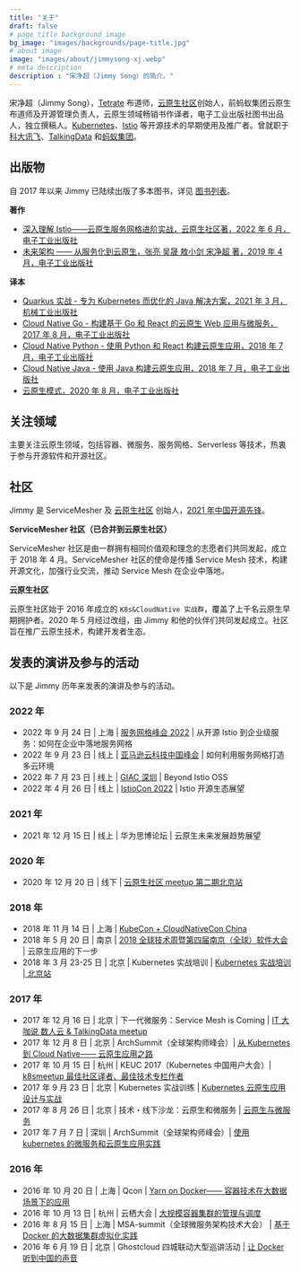 ```yaml
---
title: "关于"
draft: false
# page title background image
bg_image: "images/backgrounds/page-title.jpg"
# about image
image: "images/about/jimmysong-xj.webp"
# meta description
description : "宋净超（Jimmy Song）的简介。"
---
```


宋净超（Jimmy Song），[Tetrate](https://tetrate.io) 布道师，[云原生社区](http://cloudnative.to)创始人，前蚂蚁集团云原生布道师及开源管理负责人，云原生领域畅销书作译者，电子工业出版社图书出品人，独立撰稿人。[Kubernetes](https://kubernetes.io)、[Istio](https://istio.io) 等开源技术的早期使用及推广者。曾就职于[科大讯飞](https://www.iflytek.com)、[TalkingData](https://www.talkingdata.com) 和[蚂蚁集团](https://www.antgroup.com)。

## 出版物

自 2017 年以来 Jimmy 已陆续出版了多本图书，详见 [图书列表](https://lib.jimmysong.io/#books)。

**著作**

- [深入理解 Istio——云原生服务网格进阶实战，云原生社区著，2022 年 6 月，电子工业出版社](/blog/istio-service-mesh-book/)
- [未来架构 —— 从服务化到云原生，张亮 吴晟 敖小剑 宋净超 著，2019 年 4 月，电子工业出版社](https://lib.jimmysong.io/book/future-architecture/)

**译本**

- [Quarkus 实战 - 专为 Kubernetes 而优化的 Java 解决方案，2021 年 3 月，机械工业出版社](https://lib.jimmysong.io/book/quarkus-cookbook/)
- [Cloud Native Go - 构建基于 Go 和 React 的云原生 Web 应用与微服务，2017 年 8 月，电子工业出版社](https://lib.jimmysong.io/book/cloud-native-go/)
- [Cloud Native Python - 使用 Python 和 React 构建云原生应用，2018 年 7 月，电子工业出版社](https://lib.jimmysong.io/book/cloud-native-python/)
- [Cloud Native Java - 使用 Java 构建云原生应用，2018 年 7 月，电子工业出版社](https://lib.jimmysong.io/book/cloud-native-java/)
- [云原生模式，2020 年 8 月，电子工业出版社](https://lib.jimmysong.io/book/cloud-native-patterns/)

## 关注领域

主要关注云原生领域，包括容器、微服务、服务网格、Serverless 等技术，热衷于参与开源软件和开源社区。

## 社区

Jimmy 是 ServiceMesher 及 [云原生社区](https://cloudnative.to) 创始人，[2021 年中国开源先锋](https://segmentfault.com/a/1190000041270720)。

**ServiceMesher 社区（已合并到云原生社区）**

ServiceMesher 社区是由一群拥有相同价值观和理念的志愿者们共同发起，成立于 2018 年 4 月。ServiceMesher 社区的使命是传播 Service Mesh 技术，构建开源文化，加强行业交流，推动 Service Mesh 在企业中落地。

**云原生社区**

云原生社区始于 2016 年成立的 `K8s&CloudNative 实战群`，覆盖了上千名云原生早期拥护者。2020 年 5 月经过改组，由 Jimmy 和他的伙伴们共同发起成立。社区旨在推广云原生技术，构建开发者生态。

## 发表的演讲及参与的活动

以下是 Jimmy 历年来发表的演讲及参与的活动。

### 2022 年

- 2022 年 9 月 24 日 | 上海 | [服务网格峰会 2022](https://huodongxing.com/event/9663784282200) | 从开源 Istio 到企业级服务：如何在企业中落地服务网格
- 2022 年 9 月 23 日 | 线上 | [亚马逊云科技中国峰会](https://summit.awsevents.cn/2022/) | 如何利用服务网格打造多云环境
- 2022 年 7 月 23 日 | 线上 | [GIAC 深圳](https://giac.msup.com.cn/2022sz/home) | Beyond Istio OSS
- 2022 年 4 月 26 日 | 线上 | [IstioCon 2022](https://events.istio.io/istiocon-2022/sessions/ecosystem-outlook-from-china/) | Istio 开源生态展望

### 2021 年

- 2021 年 12 月 15 日 | 线上 | 华为思博论坛 | 云原生未来发展趋势展望

### 2020 年

- 2020 年 12 月 20 日 | 线下 | [云原生社区 meetup 第二期北京站](https://www.huodongxing.com/event/5574970282500)

### 2018 年

- 2018 年 11 月 14 日 | 上海 | [KubeCon + CloudNativeCon China](https://www.lfasiallc.com/events/kubecon-cloudnativecon-china-2018/)
- 2018 年 5 月 20 日 | 南京 | [2018 全球技术周暨第四届南京（全球）软件大会](http://njsd-china.org/NJSDGlobal2018/) | 云原生应用的下一步
- 2018 年 3 月 23-25 日 | 北京 | Kubernetes 实战培训 | [Kubernetes 实战培训 | 北京站](http://dockone.io/article/2626)

### 2017 年

- 2017 年 12 月 16 日 | 北京 | 下一代微服务：Service Mesh is Coming | [IT 大咖说 数人云 & TalkingData meetup](http://www.itdks.com/eventlist/detail/1690)
- 2017 年 12 月 8 日 | 北京 | ArchSummit（全球架构师峰会）| [从 Kubernetes 到 Cloud Native—— 云原生应用之路](http://bj2017.archsummit.com/presentation/306)
- 2017 年 10 月 15 日 | 杭州 | KEUC 2017（Kubernetes 中国用户大会）| [k8smeetup 最佳社区译者、最佳技术专栏作者](http://keuc.k8smeetup.com/)
- 2017 年 9 月 23 日 | 北京 | Kubernetes 实战训练 | [Kubernetes 云原生应用设计与实战](https://www.bagevent.com/event/791762)
- 2017 年 8 月 26 日 | 北京 | 技术・线下沙龙：云原生和微服务 | [云原生与微服务](http://www.huodongxing.com/event/8401246554100)
- 2017 年 7 月 7 日 | 深圳 | ArchSummit（全球架构师峰会）| [使用 kubernetes 的微服务和云原生应用实践](http://sz2017.archsummit.com/presentation/1080)

### 2016 年

- 2016 年 10 月 20 日 | 上海 | Qcon | [Yarn on Docker—— 容器技术在大数据场景下的应用](http://2016.qconshanghai.com/speakers/202253)
- 2016 年 10 月 13 日 | 杭州 | 云栖大会 | [大规模容器集群的管理与调度](https://yunqi.aliyun.com/2016/hangzhou/schedule?spm=5176.8098788.535884.3.7cdb1f673uSp7Q)
- 2016 年 8 月 15 日 | 上海 | MSA-summit（全球微服务架构技术大会） | [基于 Docker 的大数据集群虚拟化实践](https://www.oschina.net/event/2185859)
- 2016 年 6 月 19 日 | 北京 | Ghostcloud 四城联动大型巡讲活动 | [让 Docker 听到中国的声音](https://www.bagevent.com/event/97318)
